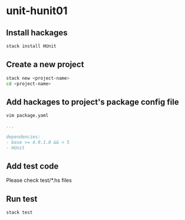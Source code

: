 # unit-hunit01

## Install hackages

```sh
stack install HUnit
```

## Create a new project

```sh
stack new <project-name>
cd <project-name>
```

## Add hackages to project's package config file

```sh
vim package.yaml
```

```yaml
...

dependencies:
- base >= 4.9.1.0 && < 5
- HUnit
```

## Add test code

Please check test/*.hs files

## Run test

```sh
stack test
```
